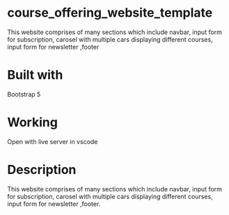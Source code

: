 # course_offering_website_template

 This website comprises of many sections which include navbar, input form for subscription, carosel with multiple cars displaying different courses, input form for newsletter ,footer


# Built with

  Bootstrap 5
  
# Working 

  Open with live server in vscode
  
# Description

  This website comprises of many sections which include navbar, input form for subscription, carosel with multiple cars displaying different courses, input   form for newsletter ,footer.
 



